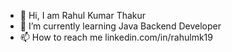 - 👋 Hi, I am Rahul Kumar Thakur
- 🌱 I’m currently learning Java Backend Developer
- 📫 How to reach me linkedin.com/in/rahulmk19

<!---
rahulmk19/rahulmk19 is a ✨ special ✨ repository because its `README.md` (this file) appears on your GitHub profile.
You can click the Preview link to take a look at your changes.
--->
